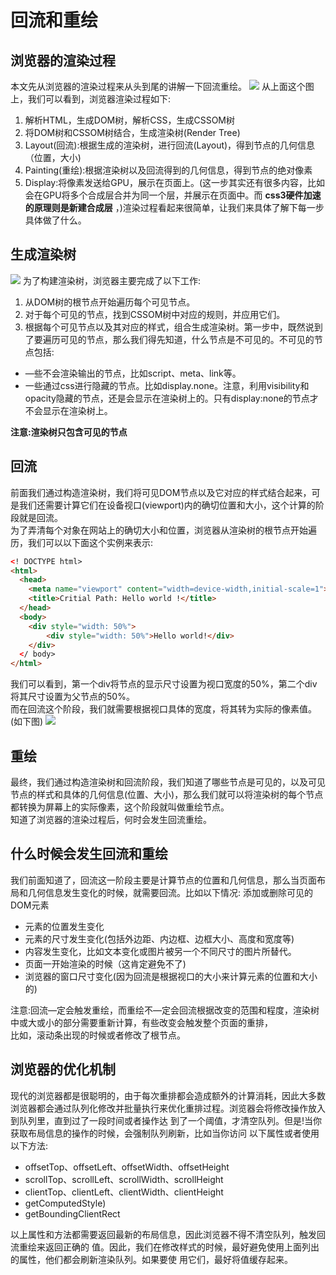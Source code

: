 # 回流和重绘
## 浏览器的渲染过程
本文先从浏览器的渲染过程来从头到尾的讲解一下回流重绘。
![](https://gitee.com/thonger/img/raw/master/img/20200930103521.png)
从上面这个图上，我们可以看到，浏览器渲染过程如下:  
1. 解析HTML，生成DOM树，解析CSS，生成CSSOM树
2. 将DOM树和CSSOM树结合，生成渲染树(Render Tree)
3. Layout(回流):根据生成的渲染树，进行回流(Layout)，得到节点的几何信息（位置，大小)
4. Painting(重绘):根据渲染树以及回流得到的几何信息，得到节点的绝对像素
5. Display:将像素发送给GPU，展示在页面上。(这一步其实还有很多内容，比如会在GPU将多个合成层合并为同一个层，并展示在页面中。而 **css3硬件加速的原理则是新建合成层** ，)渲染过程看起来很简单，让我们来具体了解下每一步具体做了什么。

## 生成渲染树
![](https://gitee.com/thonger/img/raw/master/img/20200930103616.png)
为了构建渲染树，浏览器主要完成了以下工作:  
1. 从DOM树的根节点开始遍历每个可见节点。
2. 对于每个可见的节点，找到CSSOM树中对应的规则，并应用它们。
3. 根据每个可见节点以及其对应的样式，组合生成渲染树。第一步中，既然说到了要遍历可见的节点，那么我们得先知道，什么节点是不可见的。不可见的节点包括:  
* —些不会渲染输出的节点，比如script、meta、link等。
* 一些通过css进行隐藏的节点。比如display.none。注意，利用visibility和opacity隐藏的节点，还是会显示在渲染树上的。只有display:none的节点才不会显示在渲染树上。  

**注意:渲染树只包含可见的节点**

## 回流
前面我们通过构造渲染树，我们将可见DOM节点以及它对应的样式结合起来，可是我们还需要计算它们在设备视口(viewport)内的确切位置和大小，这个计算的阶段就是回流。  
为了弄清每个对象在网站上的确切大小和位置，浏览器从渲染树的根节点开始遍历，我们可以以下面这个实例来表示:
```html
<! DOCTYPE html>
<html>
  <head>
	<meta name="viewport" content="width=device-width,initial-scale=1">
	<title>Critial Path: Hello world !</title>
  </head>
  <body>
	<div style="width: 50%">
		<div style="width: 50%">Hello world!</div>
	</div>
  </ body>
</html>

```
我们可以看到，第一个div将节点的显示尺寸设置为视口宽度的50%，第二个div将其尺寸设置为父节点的50%。  
而在回流这个阶段，我们就需要根据视口具体的宽度，将其转为实际的像素值。(如下图)
![](https://gitee.com/thonger/img/raw/master/img/20200930104538.png)
## 重绘
最终，我们通过构造渲染树和回流阶段，我们知道了哪些节点是可见的，以及可见节点的样式和具体的几何信息(位置、大小)，那么我们就可以将渲染树的每个节点都转换为屏幕上的实际像素，这个阶段就叫做重绘节点。  
知道了浏览器的渲染过程后，何时会发生回流重绘。

## 什么时候会发生回流和重绘
我们前面知道了，回流这一阶段主要是计算节点的位置和几何信息，那么当页面布局和几何信息发生变化的时候，就需要回流。比如以下情况:
添加或删除可见的DOM元素  
* 元素的位置发生变化
* 元素的尺寸发生变化(包括外边距、内边框、边框大小、高度和宽度等)
* 内容发生变化，比如文本变化或图片被另一个不同尺寸的图片所替代。
* 页面一开始渲染的时候（这肯定避免不了)
* 浏览器的窗口尺寸变化(因为回流是根据视口的大小来计算元素的位置和大小的)  

注意:回流—定会触发重绘，而重绘不—定会回流根据改变的范围和程度，渲染树中或大或小的部分需要重新计算，有些改变会触发整个页面的重排，  
比如，滚动条出现的时候或者修改了根节点。


## 浏览器的优化机制
现代的浏览器都是很聪明的，由于每次重排都会造成额外的计算消耗，因此大多数浏览器都会通过队列化修改并批量执行来优化重排过程。浏览器会将修改操作放入到队列里，直到过了一段时间或者操作达
到了一个阈值，才清空队列。但是!当你获取布局信息的操作的时候，会强制队列刷新，比如当你访问
以下属性或者使用以下方法:
* offsetTop、offsetLeft、offsetWidth、offsetHeight
* scrollTop、scrollLeft、scrollWidth、scrollHeight
* clientTop、clientLeft、clientWidth、clientHeight
* getComputedStyle)
* getBoundingClientRect

以上属性和方法都需要返回最新的布局信息，因此浏览器不得不清空队列，触发回流重绘来返回正确的
值。因此，我们在修改样式的时候，最好避免使用上面列出的属性，他们都会刷新渲染队列。如果要使
用它们，最好将值缓存起来。
